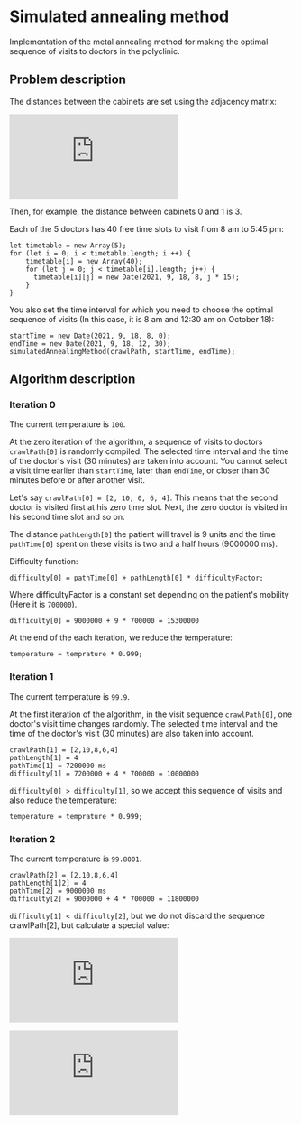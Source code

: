  # Simulated annealing method #
 
 Implementation of the metal annealing method for making the optimal sequence of visits to doctors in the polyclinic.

## Problem description ##

 The distances between the cabinets are set using the adjacency matrix:

![\begin{pmatrix}
0 & 3 & 4 & 1 & 1\\
3 & 0 & 1 & 3 & 1\\
4 & 1 & 0 & 1 & 1\\
1 & 3 & 1 & 0 & 1\\
1 & 1 & 1 & 1 & 0
\end{pmatrix}](https://latex.codecogs.com/gif.latex?%5Clarge%20%5Cbegin%7Bpmatrix%7D%200%20%26%203%20%26%204%20%26%201%20%26%201%5C%5C%203%20%26%200%20%26%201%20%26%203%20%26%201%5C%5C%204%20%26%201%20%26%200%20%26%201%20%26%201%5C%5C%201%20%26%203%20%26%201%20%26%200%20%26%201%5C%5C%201%20%26%201%20%26%201%20%26%201%20%26%200%20%5Cend%7Bpmatrix%7D)

Then, for example, the distance between cabinets 0 and 1 is 3.  

Each of the 5 doctors has 40 free time slots to visit from 8 am to 5:45 pm:

    let timetable = new Array(5);
    for (let i = 0; i < timetable.length; i ++) {
        timetable[i] = new Array(40);
        for (let j = 0; j < timetable[i].length; j++) {
          timetable[i][j] = new Date(2021, 9, 18, 8, j * 15);
        }   
    }

You also set the time interval for which you need to choose the optimal sequence of visits (In this case, it is 8 am and 12:30 am on October 18):

    startTime = new Date(2021, 9, 18, 8, 0);
    endTime = new Date(2021, 9, 18, 12, 30);
    simulatedAnnealingMethod(crawlPath, startTime, endTime);   

## Algorithm description ##
### Iteration 0 ###

The current temperature is `100`.

At the zero iteration of the algorithm, a sequence of visits to doctors `crawlPath[0]` is randomly compiled. The selected time interval and the time of the doctor's visit (30 minutes) are taken into account. You cannot select a visit time earlier than `startTime`, later than `endTime`, or closer than 30 minutes before or after another visit.

Let's say `crawlPath[0] = [2, 10, 0, 6, 4]`. This means that the second doctor is visited first at his zero time slot. Next, the zero doctor is visited in his second time slot and so on. 

The distance `pathLength[0]` the patient will travel is 9 units and the time `pathTime[0]` spent on these visits is two and a half hours (9000000 ms). 

Difficulty function:

    difficulty[0] = pathTime[0] + pathLength[0] * difficultyFactor;

Where difficultyFactor is a constant set depending on the patient's mobility (Here it is `700000`).

    difficulty[0] = 9000000 + 9 * 700000 = 15300000 

At the end of the each iteration, we reduce the temperature:

    temperature = temprature * 0.999;

### Iteration 1 ###

The current temperature is `99.9`.

At the first iteration of the algorithm, in the visit sequence `crawlPath[0]`, one doctor's visit time changes randomly. The selected time interval and the time of the doctor's visit (30 minutes) are also taken into account.

    crawlPath[1] = [2,10,8,6,4]
    pathLength[1] = 4
    pathTime[1] = 7200000 ms
    difficulty[1] = 7200000 + 4 * 700000 = 10000000

`difficulty[0] > difficulty[1]`, so we accept this sequence of visits and also reduce the temperature:

    temperature = temprature * 0.999;

### Iteration 2 ###

The current temperature is `99.8001`.

    crawlPath[2] = [2,10,8,6,4]
    pathLength[1]2] = 4
    pathTime[2] = 9000000 ms
    difficulty[2] = 9000000 + 4 * 700000 = 11800000

`difficulty[1] < difficulty[2]`, but we do not discard the sequence crawlPath[2], but calculate a special value:

![p = 100\cdot e^{\frac{difficulty[1] - difficulty[2]}{10000000 * temperature}}](https://latex.codecogs.com/gif.latex?%5Clarge%20p%20%3D%20100%5Ccdot%20e%5E%7B%5Cfrac%7Bdifficulty%5B1%5D%20-%20difficulty%5B2%5D%7D%7B10000000%20*%20temperature%7D%7D)

![p = 100 \cdot e^{\frac{10000000 - 11800000}{99.8001 \cdot 10000000}} \approx 99.8198020](https://latex.codecogs.com/gif.latex?%5Clarge%20p%20%3D%20100%20%5Ccdot%20e%5E%7B%5Cfrac%7B10000000%20-%2011800000%7D%7B99.8001%20%5Ccdot%2010000000%7D%7D%20%5Capprox%2099.8198020  )











 







